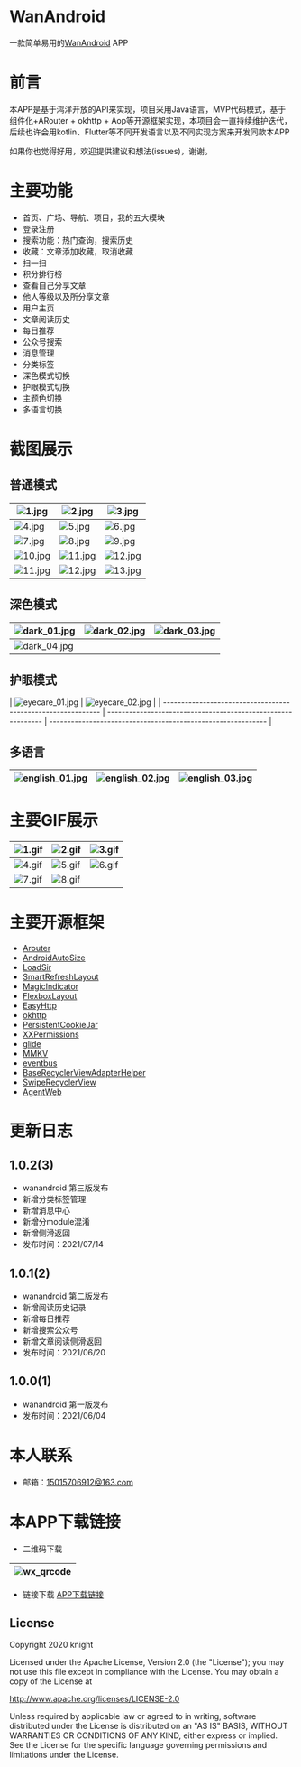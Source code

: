 
# WanAndroid

一款简单易用的[WanAndroid](https://www.wanandroid.com/) APP


# 前言

本APP是基于鸿洋开放的API来实现，项目采用Java语言，MVP代码模式，基于组件化+ARouter + okhttp + Aop等开源框架实现，本项目会一直持续维护迭代，后续也许会用kotlin、Flutter等不同开发语言以及不同实现方案来开发同款本APP

如果你也觉得好用，欢迎提供建议和想法(issues)，谢谢。



# 主要功能

- 首页、广场、导航、项目，我的五大模块
- 登录注册
- 搜索功能：热门查询，搜索历史
- 收藏：文章添加收藏，取消收藏
- 扫一扫
- 积分排行榜
- 查看自己分享文章
- 他人等级以及所分享文章
- 用户主页
- 文章阅读历史
- 每日推荐
- 公众号搜索
- 消息管理
- 分类标签
- 深色模式切换
- 护眼模式切换
- 主题色切换
- 多语言切换




# 截图展示
## 普通模式
| ![1.jpg](https://gitee.com/MengSuiXinSuoYuan/wanandroid_server/raw/master/wanandroid_picture/wanandroid_home.jpg) | ![2.jpg](https://gitee.com/MengSuiXinSuoYuan/wanandroid_server/raw/master/wanandroid_picture/wanandroid_square.jpg) | ![3.jpg](https://gitee.com/MengSuiXinSuoYuan/wanandroid_server/raw/master/wanandroid_picture/wanandroid_project.jpg) |
| ------------------------------------------------------------ | ------------------------------------------------------------ | ------------------------------------------------------------ |
| ![4.jpg](https://gitee.com/MengSuiXinSuoYuan/wanandroid_server/raw/master/wanandroid_picture/wanandroid_navigate.jpg) | ![5.jpg](https://gitee.com/MengSuiXinSuoYuan/wanandroid_server/raw/master/wanandroid_picture/wanandroid_cardblur.jpg) | ![6.jpg](https://gitee.com/MengSuiXinSuoYuan/wanandroid_server/raw/master/wanandroid_picture/wanandroid_othershare.jpg) |
| ![7.jpg](https://gitee.com/MengSuiXinSuoYuan/wanandroid_server/raw/master/wanandroid_picture/wanandroid_scan.jpg) | ![8.jpg](https://gitee.com/MengSuiXinSuoYuan/wanandroid_server/raw/master/wanandroid_picture/wanandroid_search.jpg) | ![9.jpg](https://gitee.com/MengSuiXinSuoYuan/wanandroid_server/raw/master/wanandroid_picture/wanandroid_secondfloor.jpg) |
| ![10.jpg](https://gitee.com/MengSuiXinSuoYuan/wanandroid_server/raw/master/wanandroid_picture/wanandroid_everydaypush.jpg) | ![11.jpg](https://gitee.com/MengSuiXinSuoYuan/wanandroid_server/raw/master/wanandroid_picture/wanandroid_historyrecord.jpg) | ![12.jpg](https://gitee.com/MengSuiXinSuoYuan/wanandroid_server/raw/master/wanandroid_picture/wanandroid_updateapp.jpg) |
| ![11.jpg](https://gitee.com/MengSuiXinSuoYuan/wanandroid_server/raw/master/wanandroid_picture/wanandroid_knowledgeLabel.jpg) | ![12.jpg](https://gitee.com/MengSuiXinSuoYuan/wanandroid_server/raw/master/wanandroid_picture/wanandroid_message_remind.jpg) | ![13.jpg](https://gitee.com/MengSuiXinSuoYuan/wanandroid_server/raw/master/wanandroid_picture/wanandroid_messagecenter.jpg) |

## 深色模式
| ![dark_01.jpg](https://gitee.com/MengSuiXinSuoYuan/wanandroid_server/raw/master/wanandroid_picture/home_dark_01.jpg) | ![dark_02.jpg](https://gitee.com/MengSuiXinSuoYuan/wanandroid_server/raw/master/wanandroid_picture/square_dark_02.jpg) | ![dark_03.jpg](https://gitee.com/MengSuiXinSuoYuan/wanandroid_server/raw/master/wanandroid_picture/navigate_dark_03.jpg) |
| ------------------------------------------------------------ | ------------------------------------------------------------ | ------------------------------------------------------------ |
| ![dark_04.jpg](https://gitee.com/MengSuiXinSuoYuan/wanandroid_server/raw/master/wanandroid_picture/mine_dark_04.jpg) |

## 护眼模式
| ![eyecare_01.jpg](https://gitee.com/MengSuiXinSuoYuan/wanandroid_server/raw/master/wanandroid_picture/eyecare_01.jpg) | ![eyecare_02.jpg](https://gitee.com/MengSuiXinSuoYuan/wanandroid_server/raw/master/wanandroid_picture/eyecare_02.jpg) |
| ------------------------------------------------------------ | ------------------------------------------------------------ | ------------------------------------------------------------ |
## 多语言
| ![english_01.jpg](https://gitee.com/MengSuiXinSuoYuan/wanandroid_server/raw/master/wanandroid_picture/english_01.jpg) | ![english_02.jpg](https://gitee.com/MengSuiXinSuoYuan/wanandroid_server/raw/master/wanandroid_picture/english_02.jpg) | ![english_03.jpg](https://gitee.com/MengSuiXinSuoYuan/wanandroid_server/raw/master/wanandroid_picture/english_03.jpg) |
| ------------------------------------------------------------ | ------------------------------------------------------------ | ------------------------------------------------------------ |

# 主要GIF展示
| ![1.gif](https://github.com/KnightAndroid/wanandroid_server/blob/main/wanandroid_gif/home_01.gif) | ![2.gif](https://github.com/KnightAndroid/wanandroid_server/blob/main/wanandroid_gif/home_02.gif) | ![3.gif](https://github.com/KnightAndroid/wanandroid_server/blob/main/wanandroid_gif/home_03.gif) |
| ------------------------------------------------------------ | ------------------------------------------------------------ | ------------------------------------------------------------ |
| ![4.gif](https://github.com/KnightAndroid/wanandroid_server/blob/main/wanandroid_gif/home_04.gif) |![5.gif](https://github.com/KnightAndroid/wanandroid_server/blob/main/wanandroid_gif/home_05.gif) | ![6.gif](https://github.com/KnightAndroid/wanandroid_server/blob/main/wanandroid_gif/home_06.gif) |
| ![7.gif](https://github.com/KnightAndroid/wanandroid_server/blob/main/wanandroid_gif/home_07.gif) |![8.gif](https://github.com/KnightAndroid/wanandroid_server/blob/main/wanandroid_gif/home_08.gif) |


# 主要开源框架

- [Arouter](https://github.com/alibaba/ARouter)
- [AndroidAutoSize](https://github.com/JessYanCoding/AndroidAutoSize)
- [LoadSir](https://github.com/KingJA/LoadSir)
- [SmartRefreshLayout](https://github.com/scwang90/SmartRefreshLayout)
- [MagicIndicator](https://github.com/hackware1993/MagicIndicator)
- [FlexboxLayout](https://github.com/google/flexbox-layout)
- [EasyHttp](https://github.com/getActivity/EasyHttp)
- [okhttp](https://github.com/square/okhttp)
- [PersistentCookieJar](https://github.com/franmontiel/PersistentCookieJar)
- [XXPermissions](https://github.com/getActivity/XXPermissions)
- [glide](https://github.com/bumptech/glide)
- [MMKV](https://github.com/greenrobot/EventBus)
- [eventbus](https://github.com/greenrobot/EventBus)
- [BaseRecyclerViewAdapterHelper](https://github.com/CymChad/BaseRecyclerViewAdapterHelper)
- [SwipeRecyclerView](https://github.com/yanzhenjie/SwipeRecyclerView)
- [AgentWeb](https://github.com/Justson/AgentWeb)




# 更新日志
## 1.0.2(3)
-  wanandroid 第三版发布
-  新增分类标签管理
-  新增消息中心
-  新增分module混淆
-  新增侧滑返回
-  发布时间：2021/07/14

## 1.0.1(2)

-  wanandroid 第二版发布
-  新增阅读历史记录
-  新增每日推荐
-  新增搜索公众号
-  新增文章阅读侧滑返回
-  发布时间：2021/06/20


## 1.0.0(1)

-  wanandroid 第一版发布
-  发布时间：2021/06/04


# 本人联系
-  邮箱：15015706912@163.com

# 本APP下载链接

-  二维码下载

| ![wx_qrcode](https://gitee.com/MengSuiXinSuoYuan/wanandroid_server/raw/master/wanandroid_picture/wanandroid_download.png) |
|---|

-  链接下载 [APP下载链接](https://www.pgyer.com/Sdbi)

## License

Copyright 2020 knight

Licensed under the Apache License, Version 2.0 (the "License");
you may not use this file except in compliance with the License.
You may obtain a copy of the License at

   http://www.apache.org/licenses/LICENSE-2.0

Unless required by applicable law or agreed to in writing, software
distributed under the License is distributed on an "AS IS" BASIS,
WITHOUT WARRANTIES OR CONDITIONS OF ANY KIND, either express or implied.
See the License for the specific language governing permissions and
limitations under the License.


